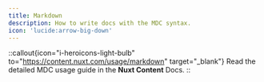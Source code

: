 ```yaml
---
title: Markdown
description: How to write docs with the MDC syntax.
icon: 'lucide:arrow-big-down'
---
```




::callout{icon="i-heroicons-light-bulb" to="https://content.nuxt.com/usage/markdown" target="_blank"}
Read the detailed MDC usage guide in the **Nuxt Content** Docs.
::





